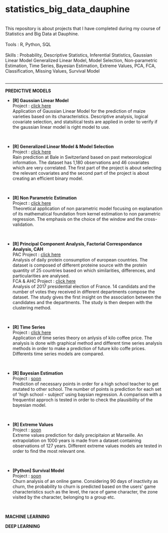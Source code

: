 # statistics_big_data_dauphine

<br/>
This repository is about projects that I have completed during my course of Statistics and Big Data at Dauphine. <br/><br/>
Tools : R, Python, SQL <br/><br/>
Skills : 
Probability, Descriptive Statistics, Inferential Statistics, Gaussian Linear Model
Generalized Linear Model, Model Selection, Non-parametric Estimation, Time Series, Bayesian Estimation, Extreme Values, PCA, FCA, Classification, Missing Values, Survival Model <br/>
<br/>

----------


**PREDICTIVE MODELS**<br/>



- **[R] Gaussian Linear Model**<br/>
Project : [click here](https://github.com/haejiyun/statistics-big-data/blob/main/Gaussian%20Linear%20Model/modele_lineaire_gaussien_haeji_yun.pdf)<br/>
Application of Gaussian Linear Model for the prediction of maize varieties based on its characteristics. Descriptive analysis, logical covariate selection, and statsitical tests are applied in order to verify if the gaussian linear model is right model to use.
<br/>

- **[R] Generalized Linear Model & Model Selection**<br/>
Project : [click here](https://github.com/haejiyun/statistics-big-data/blob/main/Generalized%20Linear%20Model/MLG_haeji_yun.pdf)<br/>
Rain prediction at Bale in Switzerland based on past meteorological information. The dataset has 1,180 observations and 46 covariates which are very correlated. The first part of the project is about selecting the relevant covariates and the second part of the project is about creating an efficient binary model.
<br/>

- **[R] Non Parametric Estimation**<br/>
Project : [click here](https://github.com/haejiyun/statistics-big-data/blob/main/Non%20Parametric%20Estimation/Estimation_non_parametrique.pdf)<br/>
Theoretical application of non parametric model focusing on explanation of its mathematical foundation from kernel estimation to non parametric regression. The emphasis on the choice of the window and the cross-validation.
<br/>

- **[R] Principal Component Analysis, Factorial Correspondance Analysis, CAH**<br/>
PAC Project : [click here](https://github.com/haejiyun/statistics-big-data/blob/main/Scoring/ACP_haeji_yun.pdf)<br/>
Analysis of daily protein consumption of european countries. The dataset is composed of different proteine source with the protein quantity of 25 countries based on which similarities, differences, and particularities are analysed.<br/>
FCA & AHC Project : [click here](https://github.com/haejiyun/statistics-big-data/blob/main/Scoring/AFC_Classification_haeji_yun.pdf)<br/>
Analysis of 2017 presidential election of France. 14 candidats and the number of votes they received in different departments compose the dataset. The study gives the first insight on the association between the candidates and the departments. The study is then deepen with the clustering method.
<br/>

- **[R] Time Series**<br/>
Project : [click here](https://github.com/haejiyun/statistics-big-data/blob/main/Time%20Series/time_series_haeji_yun.pdf)<br/>
Application of time series theory on anlysis of kilo coffee price. The analysis is done with graphical method and different time series analysis methods in order to make a prediction of future kilo coffe prices. Differents time series models are compared.
<br/>

- **[R] Bayesian Estimation**<br/>
Project : [soon]()<br/>
Prediction of necessary points in order for a high school teacher to get mutated to other school. The number of points is prediction for each set of 'high school - subject' using baysian regression. A comparison with a frequentist approch is tested in order to check the plausibility of the bayesian model.  
<br/>

- **[R] Extreme Values**<br/>
Project : [soon]()<br/>
Extreme values prediction for daily precipitaion at Marseille. An extrapolation on 1000 years is made from a dataset containing observations of 127 years. Different extreme values models are tested in order to find the most relevant one. 
<br/>

- **[Python] Survival Model**<br/>
Project : [soon]()<br/>
Churn analysis of an online game. Considering 90 days of inactivity as churn, the probability to churn is predicted based on the users' game characteristics such as the level, the race of game character, the zone visited by the character, belonging to a group etc.
<br/>



**MACHINE LEARNING**<br/>


**DEEP LEARNING**<br/>
